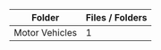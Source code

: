 | Folder         |   Files / Folders |
|----------------|-------------------|
| Motor Vehicles |                 1 |
